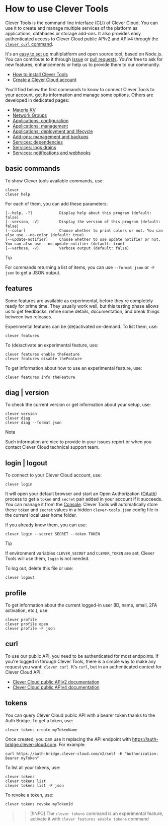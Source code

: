 # How to use Clever Tools

Clever Tools is the command line interface (CLI) of Clever Cloud. You can use it to create and manage multiple services of the platform as applications, databases or storage add-ons. It also provides easy authenticated access to Clever Cloud public APIv2 and APIv4 through the [`clever curl` command](#curl).

It's an [easy to set up](/docs/setup-systems.md) multiplatform and open source tool, based on Node.js. You can contribute to it through
[issue](https://github.com/CleverCloud/clever-tools/issues) or [pull requests](https://github.com/CleverCloud/clever-tools/pulls). You're free
to ask for new features, enhancements or help us to provide them to our community.

- [How to install Clever Tools](/docs/setup-systems.md)
- [Create a Clever Cloud account](https://console.clever-cloud.com)

You'll find below the first commands to know to connect Clever Tools to your account, get its information and manage some options. Others are developed in dedicated pages:

- [Materia KV](/docs/kv.md)
- [Network Groups](/docs/ng.md)
- [Applications: configuration](/docs/applications-config.md)
- [Applications: management](/docs/applications-management.md)
- [Applications: deployment and lifecycle](/docs/applications-deployment-lifecycle.md)
- [Add-ons: management and backups](/docs/addons-backups.md)
- [Services: dependencies](/docs/services-depedencies.md)
- [Services: logs drains](/docs/services-logs-drains.md)
- [Services: notifications and webhooks](/docs/services-notifications-webhooks.md)

## basic commands

To show Clever tools available commands, use:

```
clever
clever help
```

For each of them, you can add these parameters:

```
[--help, -?]            Display help about this program (default: false)
[--version, -V]         Display the version of this program (default: false)
[--color]               Choose whether to print colors or not. You can also use --no-color (default: true)
[--update-notifier]     Choose whether to use update notifier or not. You can also use --no-update-notifier (default: true)
[--verbose, -v]         Verbose output (default: false)
```

> [!TIP]
> For commands returning a list of items, you can use `--format json` or `-F json` to get a JSON output.

## features

Some features are available as experimental, before they're completely ready for prime time. They usually work well, but this testing phase allows us to get feedbacks, refine some details, documentation, and break things between two releases.

Experimental features can be (de)activated on-demand. To list them, use:

```
clever features
```

To (de)activate an experimental feature, use:

```
clever features enable theFeature
clever features disable theFeature
```

To get information about how to use an experimental feature, use:

```
clever features info theFeature
```

## diag | version

To check the current version or get information about your setup, use:

```
clever version
clever diag
clever diag --format json
```

> [!NOTE]
> Such information are nice to provide in your issues report or when you contact Clever Cloud technical support team.

## login | logout

To connect to your Clever Cloud account, use:

```
clever login
```

It will open your default browser and start an Open Authorization ([OAuth](https://en.wikipedia.org/wiki/OAuth)) process to get a `token` and `secret` pair added in your account if it succeeds. You can manage it from the [Console](https://console.clever-cloud.com/users/me/tokens). Clever Tools will automatically store these `token` and `secret` values in a hidden `clever-tools.json` config file in the current local user home folder.

If you already know them, you can use:

```
clever login --secret SECRET --token TOKEN
```

> [!TIP]
> If environment variables `CLEVER_SECRET` and `CLEVER_TOKEN` are set, Clever Tools will use them, `login` is not needed.

To log out, delete this file or use:

```
clever logout
```

## profile

To get information about the current logged-in user (ID, name, email, 2FA activation, etc.), use:

```
clever profile
clever profile open
clever profile -F json
```

## curl

To use our public API, you need to be authenticated for most endpoints. If you're logged in through Clever Tools, there is a simple way to make any request you want: `clever curl`. It's `curl`, but in an authenticated context for Clever Cloud API.

- [Clever Cloud public APIv2 documentation](https://www.clever-cloud.com/developers/api/v2/)
- [Clever Cloud public APIv4 documentation](https://www.clever-cloud.com/developers/api/v4/)

## tokens

You can query Clever Cloud public API with a bearer token thanks to the Auth Bridge. To get a token, use:

```
clever tokens create myTokenName
```

Once created, you can use it replacing the API endpoint with https://auth-bridge.clever-cloud.com. For example:

```
curl https://auth-bridge.clever-cloud.com/v2/self -H "Authorization: Bearer myToken"
```

To list all your tokens, use:

```
clever tokens
clever tokens list
clever tokens list -F json
```

To revoke a token, use:

```
clever tokens revoke myTokenId
```

>> [!INFO]
>> The `clever tokens` command is an experimental feature, activate it with `clever features enable tokens` command
